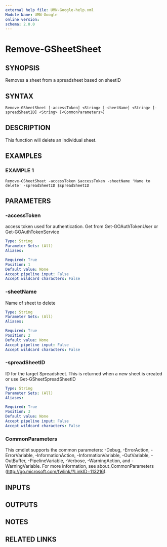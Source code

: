 ```yaml
---
external help file: UMN-Google-help.xml
Module Name: UMN-Google
online version:
schema: 2.0.0
---
```


# Remove-GSheetSheet

## SYNOPSIS
Removes a sheet from a spreadsheet based on sheetID

## SYNTAX

```
Remove-GSheetSheet [-accessToken] <String> [-sheetName] <String> [-spreadSheetID] <String> [<CommonParameters>]
```

## DESCRIPTION
This function will delete an individual sheet.

## EXAMPLES

### EXAMPLE 1
```
Remove-GSheetSheet -accessToken $accessToken -sheetName 'Name to delete' -spreadSheetID $spreadSheetID
```

## PARAMETERS

### -accessToken
access token used for authentication. 
Get from Get-GOAuthTokenUser or Get-GOAuthTokenService

```yaml
Type: String
Parameter Sets: (All)
Aliases:

Required: True
Position: 1
Default value: None
Accept pipeline input: False
Accept wildcard characters: False
```

### -sheetName
Name of sheet to delete

```yaml
Type: String
Parameter Sets: (All)
Aliases:

Required: True
Position: 2
Default value: None
Accept pipeline input: False
Accept wildcard characters: False
```

### -spreadSheetID
ID for the target Spreadsheet. 
This is returned when a new sheet is created or use Get-GSheetSpreadSheetID

```yaml
Type: String
Parameter Sets: (All)
Aliases:

Required: True
Position: 3
Default value: None
Accept pipeline input: False
Accept wildcard characters: False
```

### CommonParameters
This cmdlet supports the common parameters: -Debug, -ErrorAction, -ErrorVariable, -InformationAction, -InformationVariable, -OutVariable, -OutBuffer, -PipelineVariable, -Verbose, -WarningAction, and -WarningVariable. For more information, see about_CommonParameters (http://go.microsoft.com/fwlink/?LinkID=113216).

## INPUTS

## OUTPUTS

## NOTES

## RELATED LINKS
